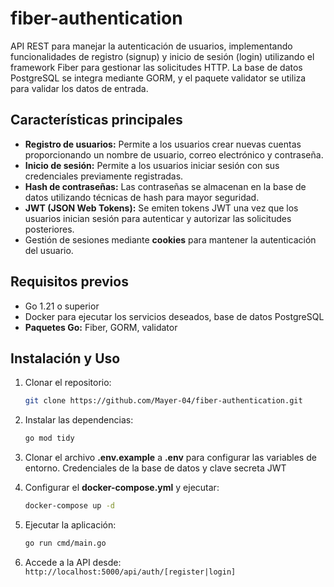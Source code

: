 # fiber-authentication

API REST para manejar la autenticación de usuarios, implementando funcionalidades de registro (signup) y inicio de sesión (login) utilizando el framework Fiber para gestionar las solicitudes HTTP. La base de datos PostgreSQL se integra mediante GORM, y el paquete validator se utiliza para validar los datos de entrada.

## Características principales

- **Registro de usuarios:** Permite a los usuarios crear nuevas cuentas proporcionando un nombre de usuario, correo electrónico y contraseña.
- **Inicio de sesión:** Permite a los usuarios iniciar sesión con sus credenciales previamente registradas.
- **Hash de contraseñas:** Las contraseñas se almacenan en la base de datos utilizando técnicas de hash para mayor seguridad.
- **JWT (JSON Web Tokens):** Se emiten tokens JWT una vez que los usuarios inician sesión para autenticar y autorizar las solicitudes posteriores.
- Gestión de sesiones mediante **cookies** para mantener la autenticación del usuario.

## Requisitos previos

- Go 1.21 o superior
- Docker para ejecutar los servicios deseados, base de datos PostgreSQL
- **Paquetes Go:** Fiber, GORM, validator

## Instalación y Uso

1. Clonar el repositorio:

   ```bash
   git clone https://github.com/Mayer-04/fiber-authentication.git
   ```

2. Instalar las dependencias:

    ```bash
   go mod tidy
   ```

3. Clonar el archivo **.env.example** a **.env** para configurar las variables de entorno. Credenciales de la base de datos y clave secreta JWT
4. Configurar el **docker-compose.yml** y ejecutar:

   ```bash
   docker-compose up -d
   ```

5. Ejecutar la aplicación:

    ```bash
   go run cmd/main.go
   ```

6. Accede a la API desde: `http://localhost:5000/api/auth/[register|login]`